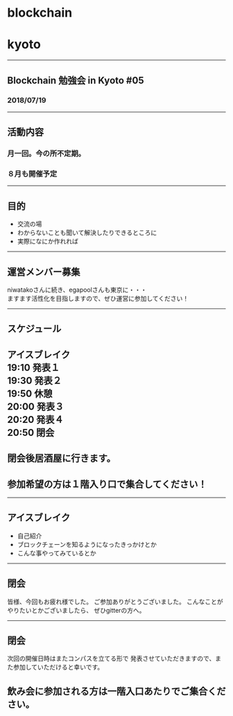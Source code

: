 # blockchain
# kyoto
---
## Blockchain 勉強会 in Kyoto #05
### 2018/07/19
---
## 活動内容
### 月一回。今の所不定期。
### ８月も開催予定     
     
---
## 目的
- 交流の場      
- わからないことも聞いて解決したりできるところに    
- 実際になにか作れれば    

---
## 運営メンバー募集
niwatakoさんに続き、egapoolさんも東京に・・・     
ますます活性化を目指しますので、ぜひ運営に参加してください！   
     
---
## スケジュール
アイスブレイク     
19:10  発表１    
19:30  発表２    
19:50  休憩    
20:00  発表３    
20:20  発表４    
20:50  閉会    
---
## 閉会後居酒屋に行きます。
## 参加希望の方は１階入り口で集合してください！
---
## アイスブレイク
- 自己紹介    
- ブロックチェーンを知るようになったきっかけとか    
- こんな事やってみているとか    

---
## 閉会
皆様、今回もお疲れ様でした。
ご参加ありがとうございました。
こんなことがやりたいとかございましたら、
ぜひgitterの方へ。

---
## 閉会
次回の開催日時はまたコンパスを立てる形で
発表させていただきますので、また参加していただけると幸いです。    
     
飲み会に参加される方は一階入口あたりでご集合ください。
----
